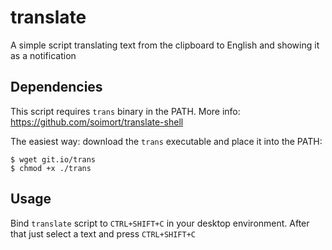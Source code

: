 # translate
A simple script translating text from the clipboard to English and showing it as a notification

## Dependencies
This script requires `trans` binary in the PATH. More info: https://github.com/soimort/translate-shell

The easiest way: download the `trans` executable and place it into the PATH:
```
$ wget git.io/trans
$ chmod +x ./trans
```
## Usage
Bind `translate` script to `CTRL+SHIFT+C` in your desktop environment. After that just select a text and press `CTRL+SHIFT+C`
